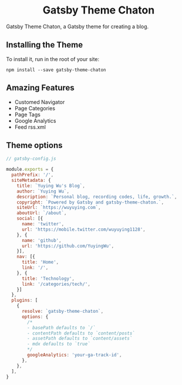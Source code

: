 <h1 align="center">
  Gatsby Theme Chaton
</h1>

Gatsby Theme Chaton, a Gatsby theme for creating a blog. 

## Installing the Theme

To install it, run in the root of your site:

```
npm install --save gatsby-theme-chaton
```

## Amazing Features

* Customed Navigator
* Page Categories
* Page Tags
* Google Analytics
* Feed rss.xml

## Theme options

```js
// gatsby-config.js

module.exports = {
  pathPrefix: '/',
  siteMetadata: {
    title: `Yuying Wu's Blog`,
    author: `Yuying Wu`,
    description: `Personal blog, recording codes, life, growth.`,
    copyright: `Powered by Gatsby and gatsby-theme-chaton.`,
    siteUrl: `https://wuyuying.com`,
    aboutUrl: `/about`,
    social: [{
      name: 'twitter',
      url: 'https://mobile.twitter.com/wuyuying1128',
    }, {
      name: 'github',
      url: 'https://github.com/YuyingWu',
    }],
    nav: [{
      title: 'Home',
      link: '/',
    }, {
      title: 'Technology',
      link: '/categories/tech/',
    }]
  },
  plugins: [
    {
      resolve: `gatsby-theme-chaton`,
      options: {
        /*
        - basePath defaults to `/`
        - contentPath defaults to `content/posts`
        - assetPath defaults to `content/assets`
        - mdx defaults to `true`
        */
        googleAnalytics: 'your-ga-track-id',
      },
    },
  ],
}
```
